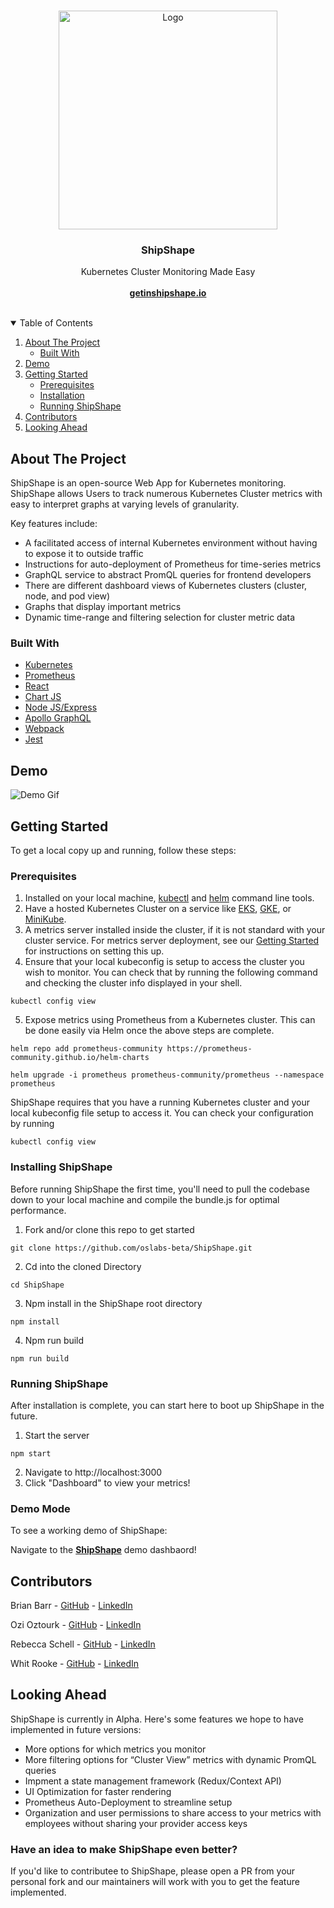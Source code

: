 <!-- PROJECT LOGO -->
<br />
<p align="center">
  <a href="https://github.com/oslabs-beta/ShipShape">
    <img src="./client/assets/ShipShapeLogo.png" alt="Logo" length="350px" width="350px">
  </a>

  <h3 align="center">ShipShape</h3>

  <p align="center">
    Kubernetes Cluster Monitoring Made Easy
    <br /><br />
    <a href="https://www.getinshipshape.io/"><strong>getinshipshape.io</strong></a>
    <br />
    <br />
   
  </p>
</p>

<!-- TABLE OF CONTENTS -->
<details open="open">
  <summary>Table of Contents</summary>
  <ol>
    <li>
      <a href="#about-the-project">About The Project</a>
      <ul>
        <li><a href="#built-with">Built With</a></li>
      </ul>
    </li>
    <li>
      <a href="#demo">Demo</a>
    </li>
    <li>
      <a href="#getting-started">Getting Started</a>
      <ul>
        <li><a href="#prerequisites">Prerequisites</a></li>
        <li><a href="#installing-shipshape">Installation</a></li>
        <li><a href="running-shipshape">Running ShipShape</a></li>
      </ul>
    </li>
    <li><a href="#contributors">Contributors</a></li>
    <li><a href="#looking-ahead">Looking Ahead</a></li>
  </ol>
</details>

<!-- ABOUT THE PROJECT -->

## About The Project

ShipShape is an open-source Web App for Kubernetes monitoring. ShipShape allows Users to track numerous Kubernetes Cluster metrics with easy to interpret graphs at varying levels of granularity.

Key features include:

<!-- * User authentication and authorization -->

- A facilitated access of internal Kubernetes environment without having to expose it to outside traffic
- Instructions for auto-deployment of Prometheus for time-series metrics
- GraphQL service to abstract PromQL queries for frontend developers
- There are different dashboard views of Kubernetes clusters (cluster, node, and pod view)
- Graphs that display important metrics
- Dynamic time-range and filtering selection for cluster metric data

### Built With

- [Kubernetes](https://kubernetes.io/)
- [Prometheus](https://prometheus.io/)
- [React](https://reactjs.org/)
- [Chart JS](https://www.chartjs.org/)
- [Node JS/Express](https://nodejs.dev)
- [Apollo GraphQL](https://www.apollographql.com/docs/apollo-server)
- [Webpack](https://webpack.js.org/)
- [Jest](https://jestjs.io/)

## Demo

![Demo Gif](https://s6.gifyu.com/images/DemoGif-1.gif)

## Getting Started

To get a local copy up and running, follow these steps:

### Prerequisites

1.  Installed on your local machine, [kubectl](https://kubernetes.io/docs/tasks/tools) and [helm](https://helm.sh/docs/intro/install) command line tools.
2.  Have a hosted Kubernetes Cluster on a service like [EKS](https://aws.amazon.com/eks/), [GKE](https://cloud.google.com/kubernetes-engine), or [MiniKube](https://minikube.sigs.k8s.io/docs/start).
3.  A metrics server installed inside the cluster, if it is not standard with your cluster service. For metrics server deployment, see our [Getting Started](https://www.getinshipshape.io/getStarted) for instructions on setting this up.
4.  Ensure that your local kubeconfig is setup to access the cluster you wish to monitor. You can check that by running the following command and checking the cluster info displayed in your shell.

```
kubectl config view
```

5.  Expose metrics using Prometheus from a Kubernetes cluster. This can be done easily via Helm once the above steps are complete.

```
helm repo add prometheus-community https://prometheus-community.github.io/helm-charts
```

```
helm upgrade -i prometheus prometheus-community/prometheus --namespace prometheus
```

ShipShape requires that you have a running Kubernetes cluster and your local kubeconfig file setup to access it. You can check your configuration by running

```
kubectl config view
```

### Installing ShipShape

Before running ShipShape the first time, you'll need to pull the codebase down to your local machine and compile the bundle.js for optimal performance.

1. Fork and/or clone this repo to get started

```
git clone https://github.com/oslabs-beta/ShipShape.git
```

2. Cd into the cloned Directory

```
cd ShipShape
```

3. Npm install in the ShipShape root directory

```
npm install
```

4. Npm run build

```
npm run build
```

### Running ShipShape

After installation is complete, you can start here to boot up ShipShape in the future.

1. Start the server

```
npm start
```

2. Navigate to http://localhost:3000
3. Click "Dashboard" to view your metrics!

### Demo Mode

To see a working demo of ShipShape:

Navigate to the <a href="https://www.getinshipshape.io/"><strong>ShipShape</strong></a> demo dashbaord!

<!-- CONTRIBUTORS -->

## Contributors

Brian Barr - [GitHub](https://github.com/BarrBrian/) - [LinkedIn](https://www.linkedin.com/in/barrbrian/)

Ozi Oztourk - [GitHub](https://github.com/ozi-oztrk/) - [LinkedIn](https://www.linkedin.com/in/ozi-oztourk/)

Rebecca Schell - [GitHub](https://github.com/rschelly/) - [LinkedIn](https://www.linkedin.com/in/rschelly/)

Whit Rooke - [GitHub](https://github.com/Whitrooke) - [LinkedIn](https://www.linkedin.com/in/whit-rooke)

## Looking Ahead

ShipShape is currently in Alpha. Here's some features we hope to have implemented in future versions:

- More options for which metrics you monitor
- More filtering options for “Cluster View” metrics with dynamic PromQL queries
- Impment a state management framework (Redux/Context API)
- UI Optimization for faster rendering
- Prometheus Auto-Deployment to streamline setup
- Organization and user permissions to share access to your metrics with employees without sharing your provider access keys

### Have an idea to make ShipShape even better?

If you'd like to contributee to ShipShape, please open a PR from your personal fork and our maintainers will work with you to get the feature implemented.
